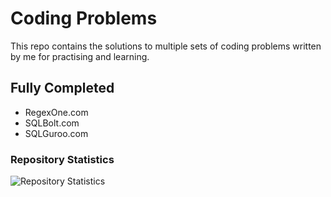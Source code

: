 # Coding Problems
This repo contains the solutions to multiple sets of coding problems written by me for practising and learning.

## Fully Completed
- RegexOne.com
- SQLBolt.com
- SQLGuroo.com

### Repository Statistics

![Repository Statistics](https://repobeats.axiom.co/api/embed/3a2ea21030294ca5b5bfa9ef3e46a8f01760593a.svg "Repobeats analytics image")
